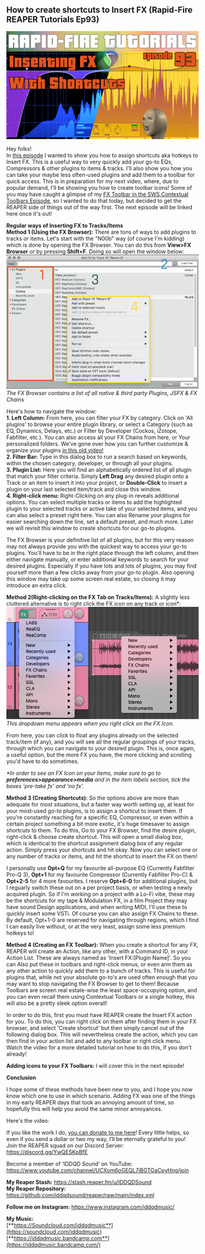 ## How to create shortcuts to Insert FX (Rapid-Fire REAPER Tutorials Ep93)

![](/blog/rfrt/93/RFRT-EP-93.jpg)

Hey folks!  
 In [this episode](https://youtu.be/rRYcndmRs0M) I wanted to show you how to assign shortcuts aka hotkeys to Insert FX. This is a useful way to very quickly add your go-to EQs, Compressors & other plugins to items & tracks. I'll also show you how you can take your maybe less often-used plugins and add them to a toolbar for quick access. This is in preparation for my next video, where, due to popular demand, I'll be showing you how to create toolbar icons! Some of you may have caught a glimpse of my [FX Toolbar in the SWS Contextual Toolbars Episode](https://youtu.be/xuiB8aGDO18), so I wanted to do that today, but decided to get the REAPER side of things out of the way first. The next episode will be linked here once it's out!

**Regular ways of Inserting FX to Tracks/Items**  
**Method 1 (Using the FX Browser):** There are tons of ways to add plugins to tracks or items. Let's start with the "N00b" way (of course I'm kidding) which is done by opening the FX Browser. You can do this from **View>FX Browser** or by pressing **Shift+F**. Doing so will open the window below:  
 ![](/blog/rfrt/93/rfrt93-1.jpg)  
 _The FX Browser contains a list of all native & third party Plugins, JSFX & FX Chains_

 Here's how to navigate the window:  
**1. Left Column:** From here, you can filter your FX by category. Click on 'All plugins' to browse your entire plugin library, or select a Category (such as EQ, Dynamics, Delays, etc.) or Filter by Developer (Cockos, iZotope, Fabfilter, etc.). You can also access all your FX Chains from here, or Your personalized folders. We've gone over how you can further customize & organize your plugins [in this old video!](https://www.youtube.com/watch?v=-bAhE6HJTGQ)  
**2. Filter Bar:** Type in this dialog box to run a search based on keywords, within the chosen category, developer, or through all your plugins.  
**3. Plugin List:** Here you will find an alphabetically ordered list of all plugin that match your filter criteria. Simply **Left Drag** any desired plugin onto a Track or an item to insert it into your project, or **Double-Click** to insert a plugin on your last selected item/track and close this window.  
**4. Right-click menu:** Right-Clicking on any plug-in reveals additional options. You can select multiple tracks or items to add the highlighted plugin to your selected tracks or active take of your selected items, and you can also select a preset right here. You can also Rename your plugins for easier searching down the line, set a default preset, and much more. Later we will revisit this window to create shortcuts for our go-to plugins.

 The FX Browser is your definitive list of all plugins, but for this very reason may not always provide you with the quickest way to access your go-to plugins. You'll have to be in the right place through the left column, and then either navigate manually, or enter additional keywords to search for your desired plugins. Especially if you have lots and lots of plugins, you may find yourself more than a few clicks away from your go-to plugin. Also opening this window may take up some screen real estate, so closing it may introduce an extra click.

**Method 2(Right-clicking on the FX Tab on Tracks/Items):** A slightly less cluttered alternative is to right click the FX icon on any track or icon*:    
![](/blog/rfrt/93/rfrt93-2.jpg)  
_This dropdown menu appears when you right click on the FX Icon._

From here, you can click to float any plugins already on the selected track/item (if any), and you will see all the regular groupings of your tracks, through which you can navigate to your desired plugin. This is, once again, a useful option, but the more FX you have, the more clicking and scrolling you'd have to do sometimes.

_*In order to see an FX Icon on your items, make sure to go to **_preferences>appearance>media_** and in the item labels section, tick the boxes 'pre-take fx' and 'no fx'._

**Method 3 (Creating Shortcuts):** So the options above are more than adequate for most situations, but a faster way worth setting up, at least for your most-used go-to plugins, is to assign a shortcut to insert them. If you're constantly reaching for a specific EQ, Compressor, or even within a certain project something a bit more exotic, it's huge timesaver to assign shortcuts to them. To do this, Go to your FX Browser, find the desire plugin, right-click & choose create shortcut. This will open a small dialog box, which is identical to the shortcut assignment dialog box of any regular action. Simply press your shortcuts and hit okay. Now you can select one or any number of tracks or items, and hit the shortcut to insert the FX on them!

I personally use **Opt+Q** for my favourite all-purpose EQ (Currently Fabfilter Pro-Q 3), **Opt+1** for my favourite Compressor (Currently Fabfilter Pro-C) & **Opt+2-5** for 4 more favourites. I reserve **Opt+6-0** for additional plugins, but I reguarly switch these out on a per project basis, or when testing a newly acquired plugin. So if I'm working on a project with a Lo-Fi vibe, these may be the shortcuts for my tape & Modulation FX, in a film Project they may have sound Design applications, and when writing MIDI, I'll use these to quickly insert some VSTi. Of course you can also assign FX Chains to these. By default, Opt+1-0 are reserved for navigating through regions, which I find I can easily live without, or at the very least, assign some less premium hotkeys to!

**Method 4 (Creating an FX Toolbar):** When you create a shortcut for any FX, REAPER will create an Action, like any other, with a Command ID, in your Action List. These are always named as 'Insert FX:[Plugin Name]'. So you can Also put these in toolbars and right-click menus, or even arm them as any other action to quickly add them to a bunch of tracks. This is useful for plugins that, while not your absolute go-to's are used often enough that you may want to stop navigating the FX Browser to get to them! Because Toolbars are screen real estate-wise the least space-occupying option, and you can even recall them using Contextual Toolbars or a single hotkey, this will also be a pretty sleek option overall!

In order to do this, first you must have REAPER create the Insert FX action for you. To do this, you can right click on them after finding them in your FX browser, and select 'Create shortcut' but then simply cancel out of the following dialog box. This will nevertheless create the action, which you can then find in your action list and add to any toolbar or right click menu. Watch the video for a more detailed tutorial on how to do this, if you don't already!

**Adding icons to your FX Toolbars:** I will cover this in the next episode!

**Conclusion**

I hope some of these methods have been new to you, and I hope you now know which one to use in which scenario. Adding FX was one of the things in my early REAPER days that took an annoying amount of time, so hopefully this will help you avoid the same minor annoyances.

Here's the video:

<youtube id="rRYcndmRs0M"></youtube>

If you like the work I do, [you can donate to me here](http://www.buymeacoffee.com/iddqdsound)! Every little helps, so even if you send a dollar or two my way, I’ll be eternally grateful to you!  
 Join the REAPER squad on our Discord Server:  
<https://discord.gg/YwQESKpBfE>

Become a member of ‘IDDQD Sound’ on YouTube: <https://www.youtube.com/channel/UCXom6oGEQL7iBGTGaCpyHng/join>

**My Reaper Stash:** <https://stash.reaper.fm/u/IDDQDSound>  
**My Reaper Repository:** <https://github.com/iddqdsound/reaper/raw/main/index.xml>

**Follow me on Instagram:** <https://www.instagram.com/iddqdmusic/>

**My Music:**  
[**https://Soundcloud.com/iddqdmusic**](https://soundcloud.com/iddqdmusic)  
[**https://iddqdmusic.bandcamp.com**](https://iddqdmusic.bandcamp.com/)  

